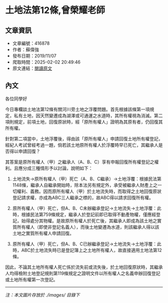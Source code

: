 # 土地法第12條,曾榮耀老師

## 文章資訊
- 文章編號：416878
- 作者：蘇偉強
- 發布日期：2019/11/07
- 爬取時間：2025-02-02 20:49:46
- 原文連結：[閱讀原文](https://real-estate.get.com.tw/Columns/detail.aspx?no=416878)

## 內文
各位同學好

今日專欄談土地法第12條有關河川旁土地之浮覆問題。首先根據該條第一項規定，私有土地，因天然變遷成為湖澤或可通運之水道時，其所有權視為消滅。第二項則規定，前項土地，回復原狀時，經「原所有權人」證明為其原有者，仍回復其所有權。

針對第二項當中，土地浮覆後，得由該「原所有權人」申請回復土地所有權登記，經紀人考試曾經考過一題，倘若該土地原所有權人於浮覆時早已死亡，其繼承人是否得以申請回復？

其答案是原所有權人（甲）之繼承人（A、B、C）享有申報回復所有權登記之權利。且應分成三種情形予以討論，說明如下：

1. 土地流失→原所有權人（甲）死亡（A、B、C繼承）→土地浮覆：根據民法第1148條，繼承人自繼承開始時，除本法另有規定外，承受被繼承人財產上之一切權利、義務。因而原所有權人（甲）於土地流失時，而取得之土地回復原狀登記請求權，亦成為ABC三人繼承之標的，故ABC得以請求回復所有權。

2. 原所有權人（甲）死亡，但A、B、C未辦繼承登記→土地流失→土地浮覆：此時，根據民法第759條規定，繼承人於登記前即已取得不動產物權，僅應經登記，始得處分其物權。是故原所有權人於死亡後，其繼承人即成為該土地之實質所有權人（即使非登記名義人），而後土地變遷為水道，則該繼承人得以該土地之實質所有權人申請回復。

3. 原所有權人（甲）死亡，但A、B、C已辦繼承登記→土地流失→土地浮覆：此時，ABC於土地流失時已是登記簿上之土地所有權人，故直接適用土地法第12條。

因此，不論其土地所有權人死亡係於流失前或流失後，於土地回復原狀時，其繼承人均得檢附土地登記規則第119條規定之證明文件以所有權人之名義申辦回復登記或土地所有權第一次登記。

---
*注：本文圖片存放於 ./images/ 目錄下*
